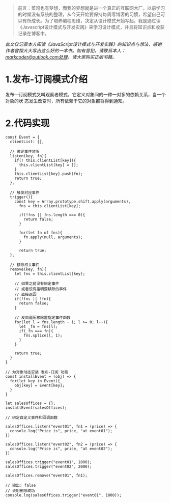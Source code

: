 >前言：菜鸡也有梦想，而我的梦想就是进一个真正的互联网大厂。以前学习的时候没有系统的整理，从今天开始要保持每周写博客的习惯，希望自己可以有所成长。为了培养编程思维，决定从设计模式开始写起。我是通过读《Javascript设计模式与开发实践》来学习设计模式，并且将知识点和收获记录在博客中。


<em>此文仅记录本人阅读《JavaScript设计模式与开发实践》的知识点与想法，感谢作者曾探大大写出这么好的一本书。如有冒犯，请联系本人：markcoder@outlook.com处理，请大家购买正版书籍。</em>
<h1>1.发布-订阅模式介绍</h1>
发布—订阅模式又叫观察者模式，它定义对象间的一种一对多的依赖关系，当一个对象的状
态发生改变时，所有依赖于它的对象都将得到通知。
<br>

<h1>2.代码实现</h1>

```
const Event = {
  clientList: {},

  // 绑定事件监听
  listen(key, fn){
    if(! this.clientList[key]){
      this.clientList[key] = [];
    }
    this.clientList[key].push(fn);
    return true;
  },

  // 触发对应事件
  trigger(){
    const key = Array.prototype.shift.apply(arguments),
      fns = this.clientList[key];
    
      if(!fns || fns.length === 0){
        return false;
      }

      for(let fn of fns){
        fn.apply(null, arguments);
      }

      return true;
  },

  // 移除相关事件
  remove(key, fn){
    let fns = this.clientList[key];

    // 如果之前没有绑定事件
    // 或者没有指明要移除的事件
    // 直接返回
    if(!fns || !fn){
      return false;
    }
    
    // 反向遍历移除置指定事件函数
    for(let l = fns.length - 1; l >= 0; l--){
      let _fn = fns[l];
      if(_fn === fn){
        fns.splice(l, 1);
      }
    }

    return true;
  }
}

// 为对象动态安装 发布-订阅 功能
const installEvent = (obj) => {
  for(let key in Event){
    obj[key] = Event[key];
  }
}

let salesOffices = {};
installEvent(salesOffices);

// 绑定自定义事件和回调函数

salesOffices.listen("event01", fn1 = (price) => {
  console.log("Price is", price, "at event01");
})

salesOffices.listen("event02", fn2 = (price) => {
  console.log("Price is", price, "at event02");
})

salesOffices.trigger("event01", 1000);
salesOffices.trigger("event02", 2000);

salesOffices.remove("event01", fn1);

// 输出: false
// 说明删除成功
console.log(salesOffices.trigger("event01", 1000));
```